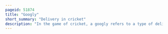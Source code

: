 ```yaml
---
pageid: 51874
title: "Googly"
short_summary: "Delivery in cricket"
description: "In the game of cricket, a googly refers to a type of delivery bowled by a right-arm leg spin bowler. It is different from the normal delivery for a leg-spin bowler in that it is turning the other way. The Googly is not a Variation of the typical off spin Type of Delivery in that the Cricket Ball is presented from the Bowler's Hand in such a Way that once the Ball pitches it deviates in the opposite Direction of a Leg spinning Type of Delivery. It has also been colloquially referred to as the Wrong'Un, Bosie or Bosey, with the latter two eponyms referring to Bernard Bosanquet, the Bowler who originally devised and began using the Googly."
---
```

